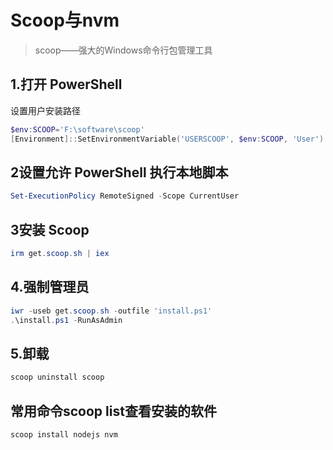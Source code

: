 # Scoop与nvm

>
>
>scoop——强大的Windows命令行包管理工具

## 1.打开 PowerShell

设置用户安装路径

```powershell
$env:SCOOP='F:\software\scoop' 
[Environment]::SetEnvironmentVariable('USERSCOOP', $env:SCOOP, 'User')
```

## 2设置允许 PowerShell 执行本地脚本

```powershell
Set-ExecutionPolicy RemoteSigned -Scope CurrentUser
```

## 3安装 Scoop

```powershell
irm get.scoop.sh | iex
```

## 4.强制管理员

```powershell
iwr -useb get.scoop.sh -outfile 'install.ps1'
.\install.ps1 -RunAsAdmin
```

## 5.卸载

```powershell
scoop uninstall scoop
```

## 常用命令scoop list查看安装的软件

```powershell
scoop install nodejs nvm
```

